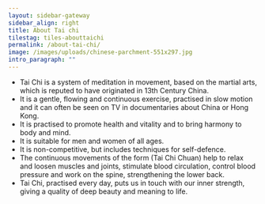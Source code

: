 ```yaml
---
layout: sidebar-gateway
sidebar_align: right
title: About Tai chi
tilestag: tiles-abouttaichi
permalink: /about-tai-chi/
image: /images/uploads/chinese-parchment-551x297.jpg
intro_paragraph: ""
---
```



* Tai Chi is a system of meditation in movement, based on the martial arts, which is reputed to have originated in 13th Century China. 
* It is a gentle, flowing and continuous exercise, practised in slow motion and it can often be seen on TV in documentaries about China or Hong Kong.
* It is practised to promote health and vitality and to bring harmony to body and mind. 
* It is suitable for men and women of all ages. 
* It is non-competitive, but includes techniques for self-defence. 
* The continuous movements of the form (Tai Chi Chuan) help to relax and loosen muscles and joints, stimulate blood circulation, control blood pressure and work on the spine, strengthening the lower back. 
* Tai Chi, practised every day, puts us in touch with our inner strength, giving a quality of deep beauty and meaning to life.